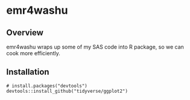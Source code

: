 # emr4washu

## Overview
emr4washu wraps up some of my SAS code into R package, so we can cook more efficiently.

## Installation
```{r, eval = FALSE}
# install.packages("devtools")
devtools::install_github("tidyverse/ggplot2")
```
